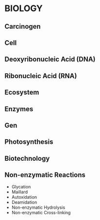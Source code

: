 # BIOLOGY## Carcinogen## Cell## Deoxyribonucleic Acid (DNA)## Ribonucleic Acid (RNA)## Ecosystem## Enzymes## Gen## Photosynthesis## Biotechnology	## Non-enzymatic Reactions- Glycation- Maillard- Autoxidation- Deamidation- Non-enzymatic Hydrolysis- Non-enzymatic Cross-linking